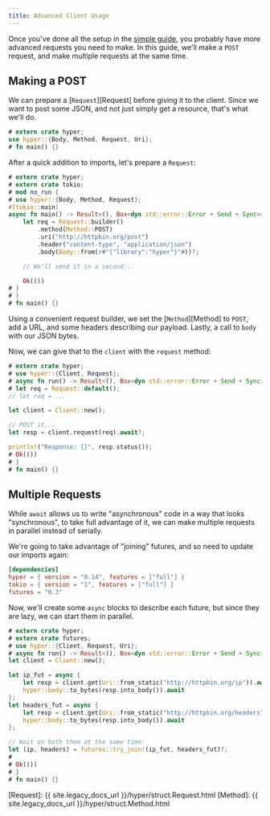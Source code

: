 ```yaml
---
title: Advanced Client Usage
---
```


Once you've done all the setup in the [simple guide][], you probably
have more advanced requests you need to make. In this guide, we'll
make a `POST` request, and make multiple requests at the same time.

## Making a POST

We can prepare a [`Request`][Request] before giving it to the client.
Since we want to post some JSON, and not just simply get a resource,
that's what we'll do.

```rust
# extern crate hyper;
use hyper::{Body, Method, Request, Uri};
# fn main() {}
```

After a quick addition to imports, let's prepare a `Request`:

```rust
# extern crate hyper;
# extern crate tokio;
# mod no_run {
# use hyper::{Body, Method, Request};
#[tokio::main]
async fn main() -> Result<(), Box<dyn std::error::Error + Send + Sync>> {
    let req = Request::builder()
        .method(Method::POST)
        .uri("http://httpbin.org/post")
        .header("content-type", "application/json")
        .body(Body::from(r#"{"library":"hyper"}"#))?;

    // We'll send it in a second...

    Ok(())
# }
# }
# fn main() {}
```

Using a convenient request builder, we set the [`Method`][Method] to `POST`,
add a URL, and some headers describing our payload. Lastly, a call to `body`
with our JSON bytes.

Now, we can give that to the `client` with the `request` method:


```rust
# extern crate hyper;
# use hyper::{Client, Request};
# async fn run() -> Result<(), Box<dyn std::error::Error + Send + Sync>> {
# let req = Request::default();
// let req = ...

let client = Client::new();

// POST it...
let resp = client.request(req).await?;

println!("Response: {}", resp.status());
# Ok(())
# }
# fn main() {}
```

## Multiple Requests

While `await` allows us to write "asynchronous" code in a way that looks
"synchronous", to take full advantage of it, we can make multiple requests
in parallel instead of serially.

We're going to take advantage of "joining" futures, and so need to update our
imports again:

```toml
[dependencies]
hyper = { version = "0.14", features = ["full"] }
tokio = { version = "1", features = ["full"] }
futures = "0.3"
```

Now, we'll create some `async` blocks to describe each future, but since they
are lazy, we can start them in parallel.

```rust
# extern crate hyper;
# extern crate futures;
# use hyper::{Client, Request, Uri};
# async fn run() -> Result<(), Box<dyn std::error::Error + Send + Sync>> {
let client = Client::new();

let ip_fut = async {
    let resp = client.get(Uri::from_static("http://httpbin.org/ip")).await?;
    hyper::body::to_bytes(resp.into_body()).await
};
let headers_fut = async {
    let resp = client.get(Uri::from_static("http://httpbin.org/headers")).await?;
    hyper::body::to_bytes(resp.into_body()).await
};

// Wait on both them at the same time:
let (ip, headers) = futures::try_join!(ip_fut, headers_fut)?;
#
# Ok(())
# }
# fn main() {}
```

[simple guide]: ./basic.md
[Request]: {{ site.legacy_docs_url }}/hyper/struct.Request.html
[Method]: {{ site.legacy_docs_url }}/hyper/struct.Method.html
